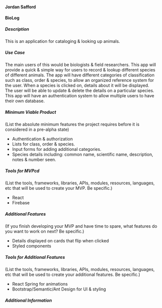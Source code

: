 #### Jordan Safford

#### BioLog 

##### Description
This is an application for cataloging & looking up animals.

##### Use Case
The main users of this would be biologists & field researchers. This app will provide a quick & simple way for users to record & lookup different species of different animals. The app will have different categories of classification such as class, order & species, to allow an organized reference system for the user. When a species is clicked on, details about it will be displayed. The user will be able to update & delete the details on a particular species. This app will have an authentication system to allow multiple users to have their own database.

##### Minimum Viable Product
(List the absolute minimum features the project requires before it is considered in a pre-alpha state)
 * Authentication & authorization
 * Lists for class, order & species. 
 * Input forms for adding additional categories.
 * Species details including: common name, scientific name, description, notes & number seen.

##### Tools for MVPcd
(List the tools, frameworks, libraries, APIs, modules, resources, languages, etc that will be used to create your MVP. Be specific.)
 * React
 * Firebase 
 

##### Additional Features
(If you finish developing your MVP and have time to spare, what features do you want to work on next? Be specific.)
 * Details displayed on cards that flip when clicked
 * Styled components
 

##### Tools for Additional Features
(List the tools, frameworks, libraries, APIs, modules, resources, languages, etc that will be used to create your additional features. Be specific.)
 * React Spring for animations
 * Bootstrap/Semantic/Ant Design for UI & styling
 

##### Additional Information


